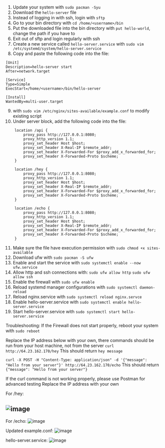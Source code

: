 1. Update your system with `sudo pacman -Syu`
2. Download the `hello-server` file
3. Instead of logging in with ssh, login with `sftp`
4. Go to your bin directory with `cd /home/<username>/bin`
5. Put the downloaded file into the bin directory with `put hello-world`, change the path if you have to
6. Exit out of sftp and login regularly with ssh
7. Create a new service called `hello-server.service` with `sudo vim /etc/systemd/system/hello-server.service`
8. Copy and paste the following code into the file:
```
[Unit]
Description=hello-server start
After=network.target

[Service]
Type=Simple
ExecStart=/home/<username>/bin/hello-server

[Install]
WantedBy=multi-user.target
```

9. with `sudo vim /etc/nginx/sites-available/example.conf` to modify existing script
10. Under server block, add the following code into the file:
```
    location /api {
        proxy_pass http://127.0.0.1:8080;
        proxy_http_version 1.1;
        proxy_set_header Host $host;
        proxy_set_header X-Real-IP $remote_addr;
        proxy_set_header X-Forwarded-For $proxy_add_x_forwarded_for;
        proxy_set_header X-Forwarded-Proto $scheme;
    }

    location /hey {
        proxy_pass http://127.0.0.1:8080;
        proxy_http_version 1.1;
        proxy_set_header Host $host;
        proxy_set_header X-Real-IP $remote_addr;
        proxy_set_header X-Forwarded-For $proxy_add_x_forwarded_for;
        proxy_set_header X-Forwarded-Proto $scheme;
    }

    location /echo {
        proxy_pass http://127.0.0.1:8080;
        proxy_http_version 1.1;
        proxy_set_header Host $host;
        proxy_set_header X-Real-IP $remote_addr;
        proxy_set_header X-Forwarded-For $proxy_add_x_forwarded_for;
        proxy_set_header X-Forwarded-Proto $scheme;
    }
```
11. Make sure the file have execution permission with `sudo chmod +x sites-available`
12. Download ufw with `sudo pacman -S ufw`
13. Enable and start the service with `sudo systemctl enable --now ufw.service`
14. Allow http and ssh connections with:
`sudo ufw allow http`
`sudo ufw allow ssh`
15. Enable the firewall with `sudo ufw enable`
16. Reload systemd manager configurations with `sudo systemctl daemon-reload`
17. Reload nginx.service with `sudo systemctl reload nginx.servce`
18. Enable hello-server.service with `sudo systemctl enable hello-server.service`
19. Start hello-server.service with `sudo systemctl start hello-server.service`

Troubleshooting:
If the Firewall does not start properly, reboot your system with `sudo reboot`

Replace the IP address below with your own, there commands should be run from your host machine, not from the server
`curl http://64.23.162.170/hey`
This should return `hey message`

`curl -X POST -H "Content-Type: application/json" -d '{"message": "Hello from your server"}' http://64.23.162.170/echo`
This should return `{"message": "Hello from your server"}`

If the curl command is not working properly, please use Postman for advanced testing
Replace the IP address with your own

For /hey:
## ![image](https://github.com/PythThm/nginx-2420/assets/148722652/39484361-f953-4d8e-8e63-850f2b3a5eb2)

For /echo:
![image](https://github.com/PythThm/nginx-2420/assets/148722652/40d1baf2-e4bd-45ce-806f-2d478844aad9)


Updated example.conf:
![image](https://github.com/PythThm/nginx-2420/assets/148722652/3c94cb48-8e09-4952-8a9d-8d90e9ce2ff9)

hello-server.service:
![image](https://github.com/PythThm/nginx-2420/assets/148722652/0e9113a2-5624-402b-abb2-23fa0147f253)



